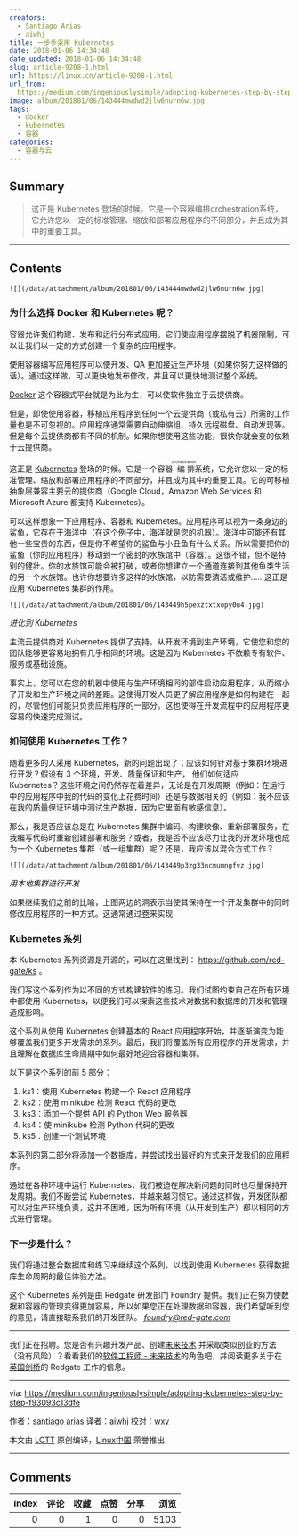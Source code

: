 ```yaml
---
creators:
  - Santiago Arias
  - aiwhj
title: 一步步采用 Kubernetes
date: 2018-01-06 14:34:48
date_updated: 2018-01-06 14:34:48
slug: article-9208-1.html
url: https://linux.cn/article-9208-1.html
url_from: 
  https://medium.com/ingeniouslysimple/adopting-kubernetes-step-by-step-f93093c13dfe
image: album/201801/06/143444mwdwd2jlw6nurn6w.jpg
tags:
  - docker
  - kubernetes
  - 容器
categories:
  - 容器与云
---
```


## Summary

> 这正是 Kubernetes 登场的时候。它是一个容器编排orchestration系统，它允许您以一定的标准管理、缩放和部署应用程序的不同部分，并且成为其中的重要工具。

***

<!-- more -->

## Contents

`![](/data/attachment/album/201801/06/143444mwdwd2jlw6nurn6w.jpg)`

### 为什么选择 Docker 和 Kubernetes 呢？

容器允许我们构建、发布和运行分布式应用。它们使应用程序摆脱了机器限制，可以让我们以一定的方式创建一个复杂的应用程序。

使用容器编写应用程序可以使开发、QA 更加接近生产环境（如果你努力这样做的话）。通过这样做，可以更快地发布修改，并且可以更快地测试整个系统。

[Docker](https://www.docker.com/what-docker) 这个容器式平台就是为此为生，可以使软件独立于云提供商。

但是，即使使用容器，移植应用程序到任何一个云提供商（或私有云）所需的工作量也是不可忽视的。应用程序通常需要自动伸缩组、持久远程磁盘、自动发现等。但是每个云提供商都有不同的机制。如果你想使用这些功能，很快你就会变的依赖于云提供商。

这正是 [Kubernetes](https://kubernetes.io/) 登场的时候。它是一个容器<ruby> 编排 <rt>  orchestration </rt></ruby>系统，它允许您以一定的标准管理、缩放和部署应用程序的不同部分，并且成为其中的重要工具。它的可移植抽象层兼容主要云的提供商（Google Cloud，Amazon Web Services 和 Microsoft Azure 都支持 Kubernetes）。

可以这样想象一下应用程序、容器和 Kubernetes。应用程序可以视为一条身边的鲨鱼，它存在于海洋中（在这个例子中，海洋就是您的机器）。海洋中可能还有其他一些宝贵的东西，但是你不希望你的鲨鱼与小丑鱼有什么关系。所以需要把你的鲨鱼（你的应用程序）移动到一个密封的水族馆中（容器）。这很不错，但不是特别的健壮。你的水族馆可能会被打破，或者你想建立一个通道连接到其他鱼类生活的另一个水族馆。也许你想要许多这样的水族馆，以防需要清洁或维护……这正是应用 Kubernetes 集群的作用。

`![](/data/attachment/album/201801/06/143449h5pexztxtxopy0u4.jpg)`

*进化到 Kubernetes*

主流云提供商对 Kubernetes 提供了支持，从开发环境到生产环境，它使您和您的团队能够更容易地拥有几乎相同的环境。这是因为 Kubernetes 不依赖专有软件、服务或基础设施。

事实上，您可以在您的机器中使用与生产环境相同的部件启动应用程序，从而缩小了开发和生产环境之间的差距。这使得开发人员更了解应用程序是如何构建在一起的，尽管他们可能只负责应用程序的一部分。这也使得在开发流程中的应用程序更容易的快速完成测试。

### 如何使用 Kubernetes 工作？

随着更多的人采用 Kubernetes，新的问题出现了；应该如何针对基于集群环境进行开发？假设有 3 个环境，开发、质量保证和生产， 他们如何适应 Kubernetes？这些环境之间仍然存在着差异，无论是在开发周期（例如：在运行中的应用程序中我的代码的变化上花费时间）还是与数据相关的（例如：我不应该在我的质量保证环境中测试生产数据，因为它里面有敏感信息）。

那么，我是否应该总是在 Kubernetes 集群中编码、构建映像、重新部署服务，在我编写代码时重新创建部署和服务？或者，我是否不应该尽力让我的开发环境也成为一个 Kubernetes 集群（或一组集群）呢？还是，我应该以混合方式工作？

`![](/data/attachment/album/201801/06/143449p3zg33ncmumngfvz.jpg)`

*用本地集群进行开发*

如果继续我们之前的比喻，上图两边的洞表示当使其保持在一个开发集群中的同时修改应用程序的一种方式。这通常通过[卷](https://kubernetes.io/docs/concepts/storage/volumes/)来实现

### Kubernetes 系列

本 Kubernetes 系列资源是开源的，可以在这里找到： <https://github.com/red-gate/ks> 。

我们写这个系列作为以不同的方式构建软件的练习。我们试图约束自己在所有环境中都使用 Kubernetes，以便我们可以探索这些技术对数据和数据库的开发和管理造成影响。

这个系列从使用 Kubernetes 创建基本的 React 应用程序开始，并逐渐演变为能够覆盖我们更多开发需求的系列。最后，我们将覆盖所有应用程序的开发需求，并且理解在数据库生命周期中如何最好地迎合容器和集群。

以下是这个系列的前 5 部分：

1. ks1：使用 Kubernetes 构建一个 React 应用程序
2. ks2：使用 minikube 检测 React 代码的更改
3. ks3：添加一个提供 API 的 Python Web 服务器
4. ks4：使 minikube 检测 Python 代码的更改
5. ks5：创建一个测试环境

本系列的第二部分将添加一个数据库，并尝试找出最好的方式来开发我们的应用程序。

通过在各种环境中运行 Kubernetes，我们被迫在解决新问题的同时也尽量保持开发周期。我们不断尝试 Kubernetes，并越来越习惯它。通过这样做，开发团队都可以对生产环境负责，这并不困难，因为所有环境（从开发到生产）都以相同的方式进行管理。

### 下一步是什么？

我们将通过整合数据库和练习来继续这个系列，以找到使用 Kubernetes 获得数据库生命周期的最佳体验方法。

这个 Kubernetes 系列是由 Redgate 研发部门 Foundry 提供。我们正在努力使数据和容器的管理变得更加容易，所以如果您正在处理数据和容器，我们希望听到您的意见，请直接联系我们的开发团队。 [*foundry@red-gate.com*](mailto:foundry@red-gate.com)

---

我们正在招聘。您是否有兴趣开发产品、创建[未来技术](https://www.red-gate.com/foundry/) 并采取类似创业的方法（没有风险）？看看我们的[软件工程师 - 未来技术](https://www.red-gate.com/our-company/careers/current-opportunities/software-engineer-future-technologies)的角色吧，并阅读更多关于在 [英国剑桥](https://www.red-gate.com/our-company/careers/living-in-cambridge)的 Redgate 工作的信息。

---

via: <https://medium.com/ingeniouslysimple/adopting-kubernetes-step-by-step-f93093c13dfe>

作者：[santiago arias](https://medium.com/@santiaago?source=post_header_lockup) 译者：[aiwhj](https://github.com/aiwhj) 校对：[wxy](https://github.com/wxy)

本文由 [LCTT](https://github.com/LCTT/TranslateProject) 原创编译，[Linux中国](https://linux.cn/) 荣誉推出

***

## Comments


|   index |   评论 |   收藏 |   点赞 |   分享 |   浏览 |
|--------:|-------:|-------:|-------:|-------:|-------:|
|       0 |      0 |      1 |      0 |      0 |   5103 |
